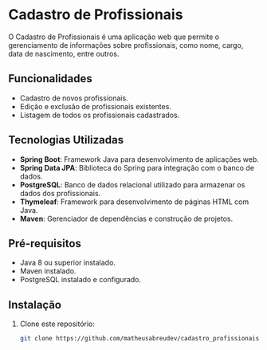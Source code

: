 # Cadastro de Profissionais

O Cadastro de Profissionais é uma aplicação web que permite o gerenciamento de informações sobre profissionais, como nome, cargo, data de nascimento, entre outros.

## Funcionalidades

- Cadastro de novos profissionais.
- Edição e exclusão de profissionais existentes.
- Listagem de todos os profissionais cadastrados.

## Tecnologias Utilizadas

- **Spring Boot**: Framework Java para desenvolvimento de aplicações web.
- **Spring Data JPA**: Biblioteca do Spring para integração com o banco de dados.
- **PostgreSQL**: Banco de dados relacional utilizado para armazenar os dados dos profissionais.
- **Thymeleaf**: Framework para desenvolvimento de páginas HTML com Java.
- **Maven**: Gerenciador de dependências e construção de projetos.

## Pré-requisitos

- Java 8 ou superior instalado.
- Maven instalado.
- PostgreSQL instalado e configurado.
  
## Instalação

1. Clone este repositório:
   ```bash
   git clone https://github.com/matheusabreudev/cadastro_profissionais.git
